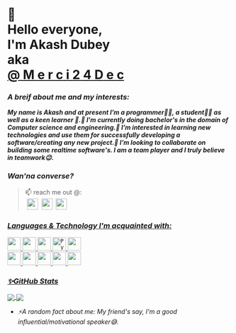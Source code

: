 <p align="left"><h1>
  <div class="Greeting">
        👋<br>
  Hello everyone,
    <br>
  I'm Akash Dubey
    &nbsp;  
  <br> aka <br>
  <a href="https://github.com/Merci24Dec">
  <span>@</span>  
  <span>M</span>
  <span>e</span>
  <span>r</span>
  <span>c</span>
  <span>i</span>   
  <span>2</span>
  <span>4</span>
  <span>D</span>
  <span>e</span>
  <span>c</span>
  </a>
  </h1> </p>  
  
### _A breif about me and my interests:_
  **_My name is Akash and at present I’m a programmer👨‍💻, a student👨‍🎓 as well as a keen learner 📕.🌱 I'm currently doing bachelor's in the domain of Computer science and engineering.👀 I’m interested in learning new technologies and use them for successfully developing a software/creating any new project.💞️ I’m looking to collaborate on building some realtime software's. I am a team player and I truly believe in teamwork😉._**
  
### _Wan'na converse?_
> 📫 <span>r</span><span>e</span><span>a</span><span>c</span><span>h</span> <span>m</span><span>e</span> <span>o</span><span>u<span><span>t</span> @:<br> 
  &nbsp;<a href="https://www.linkedin.com/in/akash-dubey-b94aa8185/"><img width="25" height="25" src="https://cdn.svgporn.com/logos/linkedin-icon.svg"></a>
  &nbsp;<a href="mailto:akashdubey24122707@gmail.com?subject=Hi%20Akash,%20From%20Github"><img width="25" height="25" src="https://cdn.svgporn.com/logos/google-gmail.svg"></a>
  &nbsp;<a href="https://twitter.com/Merci99Dub"><img width="25" height="25" src="https://cdn.svgporn.com/logos/twitter.svg">     
  
### _Languages & Technology I'm acquainted with:_
  <p>
  <code><img width="30" src="https://cdn.svgporn.com/logos/java.svg" ></code>
  <code><img width="30" src="https://cdn.svgporn.com/logos/c.svg"></code>
  <code><img width="30" src="https://cdn.svgporn.com/logos/c-plusplus.svg"></code>
  <code><img width="30" src="https://cdn.svgporn.com/logos/python.svg" alt="Python"></code>
  <code><img width="30" src="https://cdn.svgporn.com/logos/php.svg"></code><br>
  <code><img width="30" src="https://cdn.svgporn.com/logos/html-5.svg"></code>
  <code><img width="30" src="https://cdn.svgporn.com/logos/css-3.svg"></code>
  <code><img width="30" src="https://cdn.svgporn.com/logos/visual-studio-code.svg"></code>
  <code><img width="30" src="https://cdn.svgporn.com/logos/eclipse-icon.svg"></code>
  <code><img width="30" src="https://cdn.svgporn.com/logos/mysql.svg"></code></p>

### _✨GitHub Stats_
  <p>
  <a href="https://github.com/Merci24Dec">
  <img align="center" src="https://github-readme-stats.vercel.app/api/top-langs/?username=Merci24Dec&layout=full&theme=radical&langs_count=100">
</a>

<a href="https://github.com/Merci24Dec">
  <img align="center" src="https://github-readme-stats.vercel.app/api?username=Merci24Dec&show_icons=true&theme=linear&hide_border=true">
</a>
</p>

* _:zap:A random fact about me: My friend's say, I'm a good influential/motivational speaker😅._
